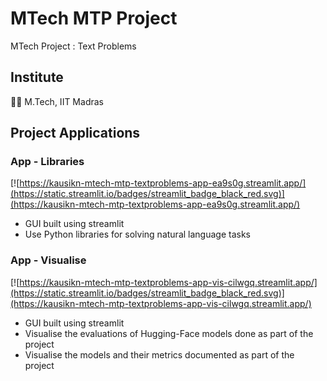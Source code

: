 # MTech MTP Project

 MTech Project : Text Problems

## Institute

🧑‍🎓 M.Tech, IIT Madras

## Project Applications
### App - Libraries
[![https://kausikn-mtech-mtp-textproblems-app-ea9s0g.streamlit.app/](https://static.streamlit.io/badges/streamlit_badge_black_red.svg)](https://kausikn-mtech-mtp-textproblems-app-ea9s0g.streamlit.app/)
 - GUI built using streamlit
 - Use Python libraries for solving natural language tasks

### App - Visualise
[![https://kausikn-mtech-mtp-textproblems-app-vis-cilwgq.streamlit.app/](https://static.streamlit.io/badges/streamlit_badge_black_red.svg)](https://kausikn-mtech-mtp-textproblems-app-vis-cilwgq.streamlit.app/)
 - GUI built using streamlit
 - Visualise the evaluations of Hugging-Face models done as part of the project
 - Visualise the models and their metrics documented as part of the project